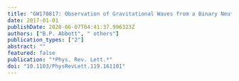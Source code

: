 ```yaml
---
title: "GW170817: Observation of Gravitational Waves from a Binary Neutron Star Inspiral"
date: 2017-01-01
publishDate: 2020-06-07T04:41:37.996323Z
authors: ["B.P. Abbott", " others"]
publication_types: ["2"]
abstract: ""
featured: false
publication: "*Phys. Rev. Lett.*"
doi: "10.1103/PhysRevLett.119.161101"
---
```


